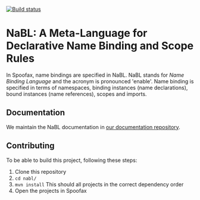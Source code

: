 [![Build status](http://buildfarm.metaborg.org/job/metaborg/job/nabl/job/master/badge/icon)](http://buildfarm.metaborg.org/job/metaborg/job/nabl/job/master/)
<!-- note that the branchname is not automatically updated in this badge -->


# NaBL: A Meta-Language for Declarative Name Binding and Scope Rules

In Spoofax, name bindings are specified in NaBL.
NaBL stands for *Name Binding Language* and the acronym is pronounced 'enable'.
Name binding is specified in terms of
  namespaces,
  binding instances (name declarations),
  bound instances (name references),
  scopes and
  imports.

## Documentation

We maintain the NaBL documentation in [our documentation repository](https://github.com/metaborg/doc/tree/master/meta-languages/nabl).

## Contributing

To be able to build this project, following these steps:

1. Clone this repository
1. `cd nabl/`
1. `mvn install` This should all projects in the correct dependency order
1. Open the projects in Spoofax
